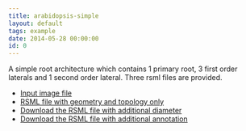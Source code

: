 ```yaml
---
title: arabidopsis-simple
layout: default
tags: example
date: 2014-05-28 00:00:00
id: 0
---
```


A simple root architecture which contains 1 primary root, 3 first order laterals and 1 second order lateral. Three rsml files are provided.

  - [Input image file](/images/examples/arabidopsis-simple.png)
  - [RSML file with geometry and topology only](/images/examples/arabidopsis-simple.rsml)
  - [Download the RSML file with additional diameter](/images/examples/arabidopsis-simple_with_diameter.rsml)
  - [Download the RSML file with additional annotation](/images/examples/arabidopsis-simple_with_annotation.rsml)

